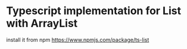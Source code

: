 # Typescript implementation for List with ArrayList
install it from npm https://www.npmjs.com/package/ts-list


